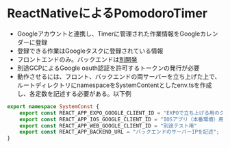 # ReactNativeによるPomodoroTimer
- Googleアカウントと連携し、Timerに管理された作業情報をGoogleカレンダーに登録
- 登録できる作業はGoogleタスクに登録されている情報
- フロントエンドのみ。バックエンドは[別開発]("https://github.com/waderaku/PomodoroTimer_Back")
- 別途GCPによるGoogle oauth認証を許可するトークンの発行が必要
- 動作させるには、フロント、バックエンドの両サーバーを立ち上げた上で、ルートディレクトリにnamespaceをSystemContentとしたenv.tsを作成し、各定数を記述する必要がある。以下例
```typescript 
export namespace SystemConst {
    export const REACT_APP_EXPO_GOOGLE_CLIENT_ID = "EXPOで立ち上げる用のクライアントIDを記述"
    export const REACT_APP_IOS_GOOGLE_CLIENT_ID = "IOSアプリ（本番環境）用のクライアントIDを記述"
    export const REACT_APP_WEB_GOOGLE_CLIENT_ID = "別途テスト用"
    export const REACT_APP_BACKEND_URL = "バックエンドのサーバーIPを記述";
}
```

